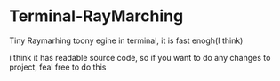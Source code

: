 # Terminal-RayMarching
Tiny Raymarhing toony egine in terminal, it is fast enogh(I think)


i think it has readable source code, so if you want to do any changes to project, feal free to do this

